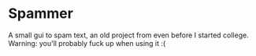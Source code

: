# Spammer

A small gui to spam text, an old project from even before I started college.
Warning: you'll probably fuck up when using it :(
